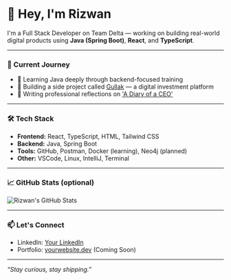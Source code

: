 # 👋 Hey, I'm Rizwan

I'm a Full Stack Developer on Team Delta — working on building real-world digital products using **Java (Spring Boot)**, **React**, and **TypeScript**.

---

### 🚀 Current Journey
- 🌱 Learning Java deeply through backend-focused training
- 🔨 Building a side project called [Gullak](#) — a digital investment platform
- 📘 Writing professional reflections on ['A Diary of a CEO'](#)

---

### 🛠️ Tech Stack
- **Frontend:** React, TypeScript, HTML, Tailwind CSS
- **Backend:** Java, Spring Boot
- **Tools:** GitHub, Postman, Docker (learning), Neo4j (planned)
- **Other:** VSCode, Linux, IntelliJ, Terminal

---

### 📈 GitHub Stats (optional)
![Rizwan's GitHub Stats](https://github-readme-stats.vercel.app/api?username=rizwan-dev&show_icons=true&theme=tokyonight)

---

### 📫 Let's Connect
- LinkedIn: [Your LinkedIn](#)
- Portfolio: [yourwebsite.dev](#) (Coming Soon)

---

*“Stay curious, stay shipping.”*
